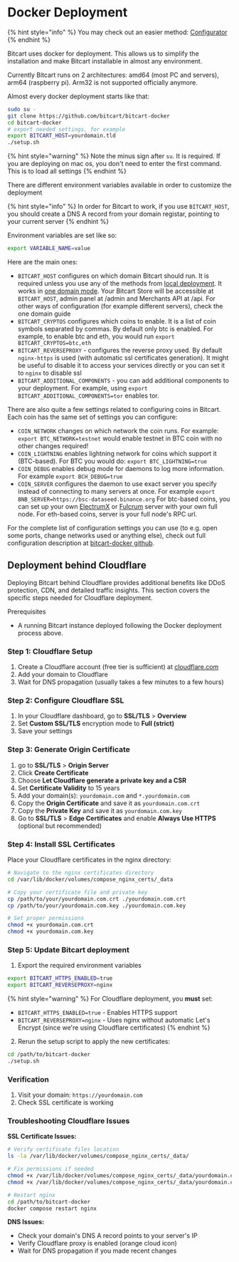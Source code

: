 # Docker Deployment

{% hint style="info" %}
You may check out an easier method: [Configurator](configurator.md)
{% endhint %}

Bitcart uses docker for deployment. This allows us to simplify the installation and make Bitcart installable in almost any environment.

Currently Bitcart runs on 2 architectures: amd64 (most PC and servers), arm64 (raspberry pi). Arm32 is not supported officially anymore.

Almost every docker deployment starts like that:

```bash
sudo su -
git clone https://github.com/bitcart/bitcart-docker
cd bitcart-docker
# export needed settings, for example
export BITCART_HOST=yourdomain.tld
./setup.sh
```

{% hint style="warning" %}
Note the minus sign after `su`. It is required. If you are deploying on mac os, you don't need to enter the first command. This is to load all settings
{% endhint %}

There are different environment variables available in order to customize the deployment

{% hint style="info" %}
In order for Bitcart to work, if you use `BITCART_HOST`, you should create a DNS A record from your domain registar, pointing to your current server
{% endhint %}

Environment variables are set like so:

```bash
export VARIABLE_NAME=value
```

Here are the main ones:

* `BITCART_HOST` configures on which domain Bitcart should run. It is required unless you use any of the methods from [local deployment](local.md). It works in [one domain mode](../guides/one-domain-mode.md). Your Bitcart Store will be accessible at `BITCART_HOST`, admin panel at /admin and Merchants API at /api. For other ways of configuration (for example different servers), check the one domain guide
* `BITCART_CRYPTOS` configures which coins to enable. It is a list of coin symbols separated by commas. By default only btc is enabled. For example, to enable btc and eth, you would run `export BITCART_CRYPTOS=btc,eth`
* `BITCART_REVERSEPROXY` - configures the reverse proxy used. By default `nginx-https` is used (with automatic ssl certificates generation). It might be useful to disable it to access your services directly or you can set it to `nginx` to disable ssl
* `BITCART_ADDITIONAL_COMPONENTS` - you can add additional components to your deployment. For example, using `export BITCART_ADDITIONAL_COMPONENTS=tor` enables tor.

There are also quite a few settings related to configuring coins in Bitcart. Each coin has the same set of settings you can configure:

* `COIN_NETWORK` changes on which network the coin runs. For example: `export BTC_NETWORK=testnet` would enable testnet in BTC coin with no other changes required!
* `COIN_LIGHTNING` enables lightning network for coins which support it (BTC-based). For BTC you would do: `export BTC_LIGHTNING=true`
* `COIN_DEBUG` enables debug mode for daemons to log more information. For example `export BCH_DEBUG=true`
* `COIN_SERVER` configures the daemon to use exact server you specify instead of connecting to many servers at once. For example `export BNB_SERVER=https://bsc-dataseed.binance.org` For btc-based coins, you can set up your own [ElectrumX](https://github.com/spesmilo/electrumx) or [Fulcrum](https://github.com/cculianu/Fulcrum) server with your own full node. For eth-based coins, server is your full node's RPC url.

For the complete list of configuration settings you can use (to e.g. open some ports, change networks used or anything else), check out full configuration description at [bitcart-docker github](https://github.com/bitcart/bitcart-docker/blob/master/README.md#configuration).

## Deployment behind Cloudflare

Deploying Bitcart behind Cloudflare provides additional benefits like DDoS protection, CDN, and detailed traffic insights. This section covers the specific steps needed for Cloudflare deployment.

Prerequisites

- A running Bitcart instance deployed following the Docker deployment process above.

### Step 1: Cloudflare Setup

1. Create a Cloudflare account (free tier is sufficient) at [cloudflare.com](https://cloudflare.com)
2. Add your domain to Cloudflare
3. Wait for DNS propagation (usually takes a few minutes to a few hours)

### Step 2: Configure Cloudflare SSL

1. In your Cloudflare dashboard, go to **SSL/TLS** > **Overview**
2. Set **Custom SSL/TLS** encryption mode to **Full (strict)**
3. Save your settings

### Step 3: Generate Origin Certificate

1. go to **SSL/TLS** > **Origin Server**
2. Click **Create Certificate**
3. Choose **Let Cloudflare generate a private key and a CSR**
4. Set **Certificate Validity** to 15 years
5. Add your domain(s): `yourdomain.com` and `*.yourdomain.com`
6. Copy the **Origin Certificate** and save it as `yourdomain.com.crt`
7. Copy the **Private Key** and save it as `yourdomain.com.key`
8. Go to **SSL/TLS** > **Edge Certificates** and enable **Always Use HTTPS** (optional but recommended)

### Step 4: Install SSL Certificates

Place your Cloudflare certificates in the nginx directory:

```bash
# Navigate to the nginx certificates directory
cd /var/lib/docker/volumes/compose_nginx_certs/_data

# Copy your certificate file and private key
cp /path/to/your/yourdomain.com.crt ./yourdomain.com.crt
cp /path/to/your/yourdomain.com.key ./yourdomain.com.key

# Set proper permissions
chmod +x yourdomain.com.crt
chmod +x yourdomain.com.key
```

### Step 5: Update Bitcart deployment

1. Export the required environment variables

```bash
export BITCART_HTTPS_ENABLED=true
export BITCART_REVERSEPROXY=nginx
```

{% hint style="warning" %}
For Cloudflare deployment, you **must** set:
- `BITCART_HTTPS_ENABLED=true` - Enables HTTPS support
- `BITCART_REVERSEPROXY=nginx` - Uses nginx without automatic Let's Encrypt (since we're using Cloudflare certificates)
{% endhint %}

2. Rerun the setup script to apply the new certificates:

```bash
cd /path/to/bitcart-docker
./setup.sh
```

### Verification

1. Visit your domain: `https://yourdomain.com`
2. Check SSL certificate is working

### Troubleshooting Cloudflare Issues

**SSL Certificate Issues:**
```bash
# Verify certificate files location
ls -la /var/lib/docker/volumes/compose_nginx_certs/_data/

# Fix permissions if needed
chmod +x /var/lib/docker/volumes/compose_nginx_certs/_data/yourdomain.com.crt
chmod +x /var/lib/docker/volumes/compose_nginx_certs/_data/yourdomain.com.key

# Restart nginx
cd /path/to/bitcart-docker
docker compose restart nginx
```

**DNS Issues:**
- Check your domain's DNS A record points to your server's IP
- Verify Cloudflare proxy is enabled (orange cloud icon)
- Wait for DNS propagation if you made recent changes
